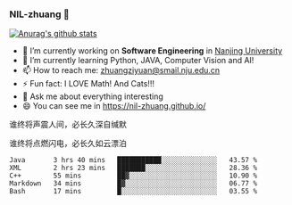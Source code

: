 ### NIL-zhuang 👋

<!--
**NIL-zhuang/NIL-zhuang** is a ✨ _special_ ✨ repository because its `README.md` (this file) appears on your GitHub profile.

Here are some ideas to get you started:

- 🔭 I’m currently working on ...
- 🌱 I’m currently learning ...
- 👯 I’m looking to collaborate on ...
- 🤔 I’m looking for help with ...
- 💬 Ask me about ...
- 📫 How to reach me: ...
- 😄 Pronouns: ...
- ⚡ Fun fact: ...
-->

[![Anurag's github stats](https://github-readme-stats.vercel.app/api?username=NIL-zhuang)](https://github.com/anuraghazra/github-readme-stats)

- 🔭 I’m currently working on **Software Engineering** in [Nanjing University](https://www.nju.edu.cn/)
- 🌱 I’m currently learning Python, JAVA, Computer Vision and AI!
- 📫 How to reach me: zhuangziyuan@smail.nju.edu.cn
- ⚡ Fun fact: I LOVE Math! And Cats!!!
- 💬 Ask me about everything interesting
- 😄 You can see me in https://nil-zhuang.github.io/

谁终将声震人间，必长久深自缄默

谁终将点燃闪电，必长久如云漂泊

<!--START_SECTION:waka-->
```text
Java       3 hrs 40 mins   ███████████░░░░░░░░░░░░░░   43.57 % 
XML        2 hrs 23 mins   ███████░░░░░░░░░░░░░░░░░░   28.36 % 
C++        55 mins         ██▓░░░░░░░░░░░░░░░░░░░░░░   10.90 % 
Markdown   34 mins         █▓░░░░░░░░░░░░░░░░░░░░░░░   06.77 % 
Bash       17 mins         █░░░░░░░░░░░░░░░░░░░░░░░░   03.55 % 
```
<!--END_SECTION:waka-->
